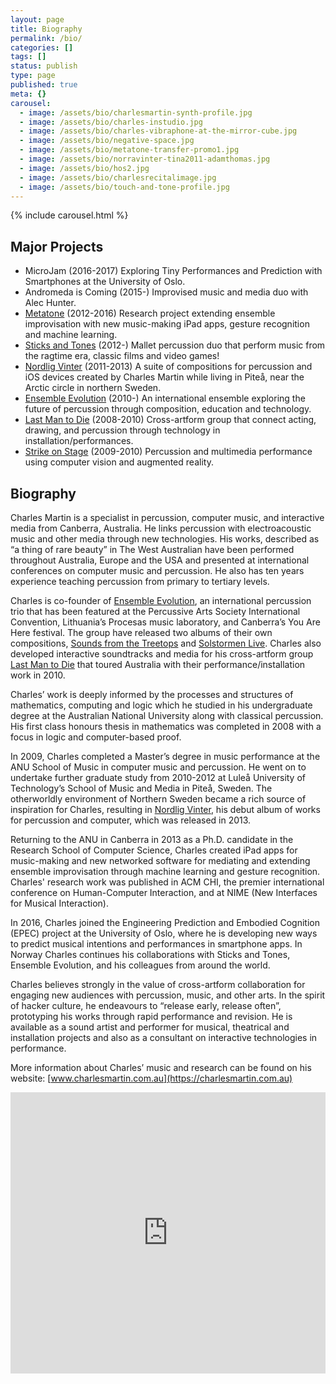 ```yaml
---
layout: page
title: Biography
permalink: /bio/
categories: []
tags: []
status: publish
type: page
published: true
meta: {}
carousel:
  - image: /assets/bio/charlesmartin-synth-profile.jpg
  - image: /assets/bio/charles-instudio.jpg
  - image: /assets/bio/charles-vibraphone-at-the-mirror-cube.jpg
  - image: /assets/bio/negative-space.jpg
  - image: /assets/bio/metatone-transfer-promo1.jpg
  - image: /assets/bio/norravinter-tina2011-adamthomas.jpg
  - image: /assets/bio/hos2.jpg
  - image: /assets/bio/charlesrecitalimage.jpg
  - image: /assets/bio/touch-and-tone-profile.jpg
---
```


<div class="image right">
{% include carousel.html %}
</div>

## Major Projects

<ul>
<li>MicroJam (2016-2017) Exploring Tiny Performances and Prediction with Smartphones at the University of Oslo.</li>
<li>Andromeda is Coming (2015-) Improvised music and media duo with Alec Hunter.</li>
<li><a href="http://charlesmartin.com.au/metatone">Metatone</a> (2012-2016) Research project extending ensemble improvisation with new music-making iPad apps, gesture recognition and machine learning.</li>
<li><a href="http://www.sticksandtones.net">Sticks and Tones</a> (2012-) Mallet percussion duo that perform music from the ragtime era, classic films and video games!</li>
<li><a href="http://charlesmartin.com.au/nordligvintersolosuite/">Nordlig Vinter</a> (2011-2013) A suite of compositions for percussion and iOS devices created by Charles Martin while living in Piteå, near the Arctic circle in northern Sweden.</li>
<li><a href="http://ensemble-evolution.com">Ensemble Evolution</a> (2010-) An international ensemble exploring the future of percussion through composition, education and technology.</li>
<li><a href="http://www.lastmantodie.net">Last Man to Die</a> (2008-2010) Cross-artform group that connect acting, drawing, and percussion through technology in installation/performances.</li>
<li><a href="http://charlesmartin.com.au/strike-on-stage/">Strike on Stage</a> (2009-2010) Percussion and multimedia performance using computer vision and augmented reality.</li>
</ul>

## Biography

Charles Martin is a specialist in percussion, computer music, and interactive media from Canberra, Australia. He links percussion with electroacoustic music and other media through new technologies. His works, described as “a thing of rare beauty” in The West Australian have been performed throughout Australia, Europe and the USA and presented at international conferences on computer music and percussion. He also has ten years experience teaching percussion from primary to tertiary levels.

Charles is co-founder of <a href="http://ensemble-evolution.com">Ensemble Evolution</a>, an international percussion trio that has been featured at the Percussive Arts Society International Convention, Lithuania’s Procesas music laboratory, and Canberra’s You Are Here festival. The group have released two albums of their own compositions, <a href="http://ensembleevolution.bandcamp.com/album/sounds-from-the-treetops">Sounds from the Treetops</a> and <a href="http://ensembleevolution.bandcamp.com/album/solstormen-live">Solstormen Live</a>. Charles also developed interactive soundtracks and media for his cross-artform group <a href="http://www.lastmantodie.net">Last Man to Die</a> that toured Australia with their performance/installation work in 2010.

Charles’ work is deeply informed by the processes and structures of mathematics, computing and logic which he studied in his undergraduate degree at the Australian National University along with classical percussion. His first class honours thesis in mathematics was completed in 2008 with a focus in logic and computer-based proof.

In 2009, Charles completed a Master’s degree in music performance at the ANU School of Music in computer music and percussion. He went on to undertake further graduate study from 2010-2012 at Luleå University of Technology’s School of Music and Media in Piteå, Sweden. The otherworldly environment of Northern Sweden became a rich source of inspiration for Charles, resulting in <a href="http://charlesmartin.bandcamp.com/album/nordlig-vinter">Nordlig Vinter</a>, his debut album of works for percussion and computer, which was released in 2013.

Returning to the ANU in Canberra in 2013 as a Ph.D. candidate in the Research School of Computer Science, Charles created iPad apps for music-making and new networked software for mediating and extending ensemble improvisation through machine learning and gesture recognition. Charles' research work was published in ACM CHI, the premier international conference on Human-Computer Interaction, and at NIME (New Interfaces for Musical Interaction).

In 2016, Charles joined the Engineering Prediction and Embodied Cognition (EPEC) project at the University of Oslo, where he is developing new ways to predict musical intentions and performances in smartphone apps. In Norway Charles continues his collaborations with Sticks and Tones, Ensemble Evolution, and his colleagues from around the world.

Charles believes strongly in the value of cross-artform collaboration for engaging new audiences with percussion, music, and other arts. In the spirit of hacker culture, he endeavours to “release early, release often”, prototyping his works through rapid performance and revision. He is available as a sound artist and performer for musical, theatrical and installation projects and also as a consultant on interactive technologies in performance.

More information about Charles’ music and research can be found on his website: [www.charlesmartin.com.au](https://charlesmartin.com.au)

<iframe width="100%" height="450" scrolling="no" frameborder="no" src="http://w.soundcloud.com/player/?url=http%3A%2F%2Fapi.soundcloud.com%2Fusers%2F755082&amp;auto_play=false&amp;show_artwork=true&amp;color=4b4b4b"></iframe>
